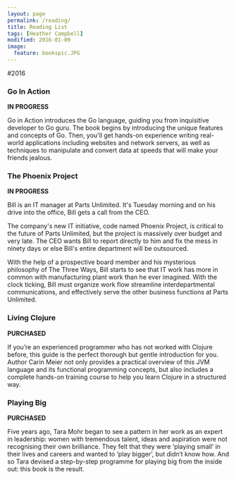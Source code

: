 ```yaml
---
layout: page
permalink: /reading/
title: Reading List 
tags: [Heather Campbell]
modified: 2016-01-09
image:
  feature: bookspic.JPG
---
```



#2016

### Go In Action

**IN PROGRESS**

Go in Action introduces the Go language, guiding you from inquisitive developer to Go guru. The book begins by introducing the unique features and concepts of Go. Then, you'll get hands-on experience writing real-world applications including websites and network servers, as well as techniques to manipulate and convert data at speeds that will make your friends jealous.

### The Phoenix Project

**IN PROGRESS**

Bill is an IT manager at Parts Unlimited. It's Tuesday morning and on his drive into the office, Bill gets a call from the CEO. 

The company's new IT initiative, code named Phoenix Project, is critical to the future of Parts Unlimited, but the project is massively over budget and very late. The CEO wants Bill to report directly to him and fix the mess in ninety days or else Bill's entire department will be outsourced. 

With the help of a prospective board member and his mysterious philosophy of The Three Ways, Bill starts to see that IT work has more in common with manufacturing plant work than he ever imagined. With the clock ticking, Bill must organize work flow streamline interdepartmental communications, and effectively serve the other business functions at Parts Unlimited. 

### Living Clojure

**PURCHASED**

If you’re an experienced programmer who has not worked with Clojure before, this guide is the perfect thorough but gentle introduction for you. Author Carin Meier not only provides a practical overview of this JVM language and its functional programming concepts, but also includes a complete hands-on training course to help you learn Clojure in a structured way.

### Playing Big

**PURCHASED**

Five years ago, Tara Mohr began to see a pattern in her work as an expert in leadership: women with tremendous talent, ideas and aspiration were not recognising their own brilliance. They felt that they were ‘playing small’ in their lives and careers and wanted to ‘play bigger’, but didn’t know how. And so Tara devised a step-by-step programme for playing big from the inside out: this book is the result.